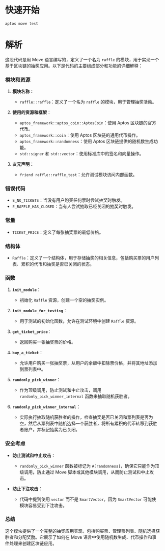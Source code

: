 # 快速开始

```bash
aptos move test
```

# 解析

这段代码是用 Move 语言编写的，定义了一个名为 `raffle` 的模块，用于实现一个基于区块链的抽奖应用。以下是代码的主要组成部分和功能的详细解释：

### 模块和资源

1. **模块名称**：
   - `raffle::raffle`：定义了一个名为 `raffle` 的模块，用于管理抽奖活动。

2. **使用的资源和框架**：
   - `aptos_framework::aptos_coin::AptosCoin`：使用 Aptos 区块链的官方代币。
   - `aptos_framework::coin`：使用 Aptos 区块链的通用代币操作。
   - `aptos_framework::randomness`：使用 Aptos 区块链提供的随机数生成功能。
   - `std::signer` 和 `std::vector`：使用标准库中的签名和向量操作。

3. **友元声明**：
   - `friend raffle::raffle_test`：允许测试模块访问内部函数。

### 错误代码

- `E_NO_TICKETS`：当没有用户购买任何票时尝试抽奖时触发。
- `E_RAFFLE_HAS_CLOSED`：当有人尝试抽取已经关闭的抽奖时触发。

### 常量

- `TICKET_PRICE`：定义了每张抽奖票的最低价格。

### 结构体

- `Raffle`：定义了一个结构体，用于存储抽奖的相关信息，包括购买票的用户列表、累积的代币和抽奖是否已关闭的状态。

### 函数

1. **`init_module`**：
   - 初始化 `Raffle` 资源，创建一个空的抽奖实例。

2. **`init_module_for_testing`**：
   - 用于测试的初始化函数，允许在测试环境中创建 `Raffle` 资源。

3. **`get_ticket_price`**：
   - 返回购买一张抽奖票的价格。

4. **`buy_a_ticket`**：
   - 允许用户购买一张抽奖票，从用户的余额中扣除票价格，并将其地址添加到票列表中。

5. **`randomly_pick_winner`**：
   - 作为顶级调用，防止测试和中止攻击，调用 `randomly_pick_winner_internal` 函数来抽取随机获胜者。

6. **`randomly_pick_winner_internal`**：
   - 实际执行抽取随机获胜者的操作，检查抽奖是否已关闭和票列表是否为空，然后从票列表中随机选择一个获胜者，将所有累积的代币转移到获胜者账户，并标记抽奖为已关闭。

### 安全考虑

- **防止测试和中止攻击**：
  - `randomly_pick_winner` 函数被标记为 `#[randomness]`，确保它只能作为顶级调用，防止通过 Move 脚本或其他模块调用，从而防止测试和中止攻击。

- **防止下注攻击**：
  - 代码中提到使用 `vector` 而不是 `SmartVector`，因为 `SmartVector` 可能使模块容易受到下注攻击。

### 总结

这个模块提供了一个完整的抽奖应用实现，包括购买票、管理票列表、随机选择获胜者和分配奖励。它展示了如何在 Move 语言中使用随机数生成、代币操作和事件处理来创建区块链应用。

